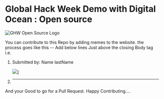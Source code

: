 # Global Hack Week Demo with Digital Ocean : Open source 
![GHW Open Source Logo](https://github.com/geoffreylgv/GHW/assets/52314615/19beb724-6125-480c-a5bc-bfd6f63b2ee3)

You can contribute to this Repo by adding memes to the website.
the process goes like this -- 
  Add below lines Just above the closing Body tag i.e. </body>
1.  <p> Submitted by: Name lastName</p><img src="#yoursource">]
2.  <hr>

And your Good to go for a Pull Request.
Happy Contributing....
  
